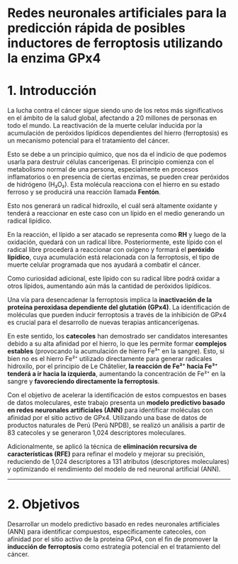 # Redes neuronales artificiales para la predicción rápida de posibles inductores de ferroptosis utilizando la enzima GPx4 
# 1. Introducción

La lucha contra el cáncer sigue siendo uno de los retos más significativos en el ámbito de la salud global, afectando a 20 millones de personas en todo el mundo. La reactivación de la muerte celular inducida por la acumulación de peróxidos lipídicos dependientes del hierro (ferroptosis) es un mecanismo potencial para el tratamiento del cáncer.

Esto se debe a un principio químico, que nos da el indicio de que podemos usarla para destruir células cancerígenas. El principio comienza con el metabolismo normal de una persona, especialmente en procesos inflamatorios o en presencia de ciertas enzimas, se pueden crear peróxidos de hidrógeno (H₂O₂). Esta molécula reacciona con el hierro en su estado ferroso y se producirá una reacción llamada **Fentón**.

Esto nos generará un radical hidroxilo, el cuál será altamente oxidante y tenderá a reaccionar en este caso con un lípido en el medio generando un radical lipídico.

En la reacción, el lípido a ser atacado se representa como **RH** y luego de la oxidación, quedará con un radical libre. Posteriormente, este lípido con el radical libre procederá a reaccionar con oxígeno y formará el **peróxido lipídico**, cuya acumulación está relacionada con la ferroptosis, el tipo de muerte celular programada que nos ayudará a combatir el cáncer.

Como curiosidad adicional, este lípido con su radical libre podrá oxidar a otros lípidos, aumentando aún más la cantidad de peróxidos lipídicos.

Una vía para desencadenar la ferroptosis implica la **inactivación de la proteína peroxidasa dependiente del glutatión (GPx4)**. La identificación de moléculas que pueden inducir ferroptosis a través de la inhibición de GPx4 es crucial para el desarrollo de nuevas terapias anticancerígenas.

En este sentido, los **catecoles** han demostrado ser candidatos interesantes debido a su alta afinidad por el hierro, lo que les permite formar **complejos estables** (provocando la acumulación de hierro Fe³⁺ en la sangre). Esto, si bien no es el hierro Fe²⁺ utilizado directamente para generar radicales hidroxilo, por el principio de Le Châtelier, **la reacción de Fe²⁺ hacia Fe³⁺ tenderá a ir hacia la izquierda**, aumentando la concentración de Fe²⁺ en la sangre y **favoreciendo directamente la ferroptosis**.

Con el objetivo de acelerar la identificación de estos compuestos en bases de datos moleculares, este trabajo presenta un **modelo predictivo basado en redes neuronales artificiales (ANN)** para identificar moléculas con afinidad por el sitio activo de GPx4. Utilizando una base de datos de productos naturales de Perú (Perú NPDB), se realizó un análisis a partir de 83 catecoles y se generaron 1,024 descriptores moleculares.

Adicionalmente, se aplicó la técnica de **eliminación recursiva de características (RFE)** para refinar el modelo y mejorar su precisión, reduciendo de 1,024 descriptores a 131 atributos (descriptores moleculares) y optimizando el rendimiento del modelo de red neuronal artificial (ANN).

---

# 2. Objetivos

Desarrollar un modelo predictivo basado en redes neuronales artificiales (ANN) para identificar compuestos, específicamente catecoles, con afinidad por el sitio activo de la proteína GPx4, con el fin de promover la **inducción de ferroptosis** como estrategia potencial en el tratamiento del cáncer.
